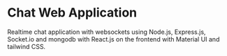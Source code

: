 # Chat Web Application

Realtime chat application with websockets using Node.js, Express.js, Socket.io and mongodb with React.js on the frontend with Material UI and tailwind CSS.
